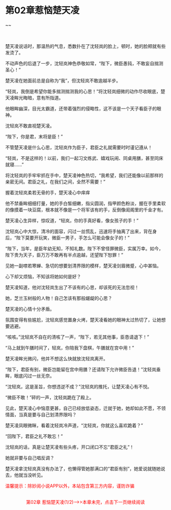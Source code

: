 # 第02章惹恼楚天凌


~~


<p name="pagetop" href="javascript:void(0);" onclick="return false" style="line-height: 35px;padding: 10px;color: #333;"> </p><p>楚天凌说话时，那温热的气息，悉数扑在了沈轻岚的脸上，顿时，她的脸颊就有些发烫了。</p><p>不动声色的后退了一步，沈轻岚神色恭敬如常，“陛下，微臣愚钝，不敢妄自揣测圣心！”</p><p>楚天凌在她面前总是自称为“我”，但沈轻岚不敢逾越半步。</p><p>“轻岚，我倒是希望你能多揣测揣测我的心思！”将沈轻岚细微的动作尽收眼底，楚天凌眸光晦暗，意有所指道。</p><p>他眼眸幽深，目光太霸道，还带着强烈的侵略性，这不该是一个天子看臣子的眼神。</p><p>沈轻岚不敢直视楚天凌。</p><p>“陛下，你是君，末将是臣！”</p><p>不管楚天凌是什么心思，沈轻岚作为臣子，君臣之礼就需要时时谨记遵从！</p><p>“轻岚，不是这样的！以前，我们一起习文练武、嬉戏玩闹、同桌用膳，甚至同床就寝……”</p><p>将沈轻岚的手牢牢抓在手中，楚天凌神色热切，“我希望，我们还能像以前那样的亲密无间。君臣之礼，在我们之间，全然不需要！”</p><p>握着沈轻岚柔若无骨的手，楚天凌心中痒痒</p><p>他不禁垂眸细细打量，她的手白皙细嫩，指尖圆润，指甲颜色粉淡，握在手里柔软的像摸着一块豆腐，根本就不像是一个将军该有的手，反倒像闺阁里的千金才有。</p><p>楚天凌心生异样，惊叹道，“轻岚，你的手真好看，像女孩子的手！”</p><p>沈轻岚心中大惊，清冷的面容，闪过一丝慌乱，迅速将手抽离了出来，背在身后，“陛下莫要开玩笑，微臣一男子，手怎么可能会像女子的！”</p><p>“陛下，当年，是臣年幼无知，不知礼数。陛下不曾怪罪微臣，实属万幸。如今，陛下贵为天子，臣万万不敢再有半点逾越，还望陛下恕罪！”</p><p>见她一副噤若寒蝉、急切的想要划清界限的模样，楚天凌剑眉微蹙，心中甚恼。</p><p>心下却又烦恼，不知该将她如何是好？</p><p>楚天凌知道，他对沈轻岚生出了不该有的心思，却该死的无法忽视！</p><p>她，芝兰玉树般的人物！自己怎该有那般龌龊的心思？</p><p>楚天凌的心情十分矛盾。</p><p>氛围变得有些尴尬，沈轻岚感觉置身火烤，楚天凌看她的眼神太过热切了，让她想要逃避。</p><p>“咳咳。”沈轻岚不自在的清咳了一声，“陛下，若无其他事，臣恳请退下！”</p><p>“马上就到午膳时间了，轻岚，你陪我下盘棋，午膳就在宫中用！”</p><p>楚天凌眸光微闪，他并不想这么快就放沈轻岚离开。</p><p>“陛下，君臣有别，微臣岂能留在宫中用膳？还请陛下允许微臣告退！”沈轻岚垂眸，眼底闪过一丝无奈。</p><p>“沈轻岚，这是圣旨，你想违逆不成？”沈轻岚的推托，让楚天凌心有不悦。</p><p>“微臣不敢！”砰的一声，沈轻岚跪在了殿上。</p><p>见此，楚天凌心中恼意更甚，自己已经放低姿态，迁就于她，她却如此不愿，不领情面，当真是要与自己划清界限吗？</p><p>楚天凌凤眼微眯，看着沈轻岚冷声道，“沈轻岚，你就这么喜欢跪着？”</p><p>“回陛下，君臣之礼不敢忘！”</p><p>沈轻岚的话，真是让楚天凌有些头疼，开口闭口不忘“君臣之礼”！</p><p>她就非要与自己唱反调？</p><p>楚天凌拿沈轻岚真没有办法了，也懒得管她那满口的“君臣有别”，她爱说就随她说去，他就当没听见。</p>

<p style="color:red;width:100%;text-alight:center;">温馨提示：除妙阅小说APP以外，本站包含第三方内容，谨防诈骗</p>
<br><center style="color: #ff0000;">第02章 惹恼楚天凌(1/2)--&gt;&gt;本章未完，点击下一页继续阅读</center>
